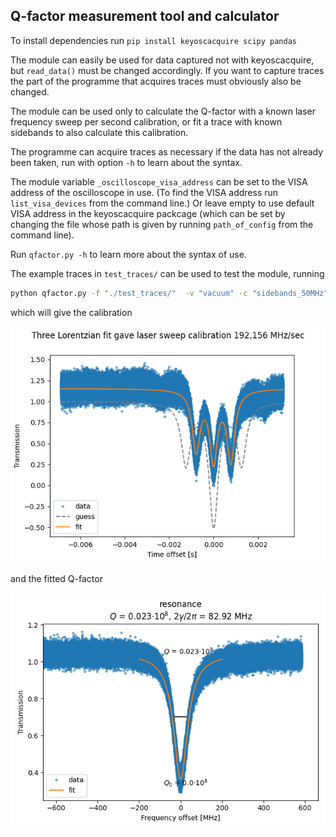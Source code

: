 ## Q-factor measurement tool and calculator

To install dependencies run `pip install keyoscacquire scipy pandas`

The module can easily be used for data captured not with keyoscacquire,
but `read_data()` must be changed accordingly. If you want to capture traces
the part of the programme that acquires traces must obviously also be changed.

The module can be used only to calculate the Q-factor with a known laser
frequency sweep per second calibration, or fit a trace with known sidebands to
also calculate this calibration.

The programme can acquire traces as necessary if the data has not already been
taken, run with option `-h` to learn about the syntax.

The module variable `_oscilloscope_visa_address` can be set to the VISA address
of the oscilloscope in use. (To find the VISA address run `list_visa_devices`
from the command line.) Or leave empty to use default VISA address in the
keyoscacquire packcage (which can be set by changing the file whose path is given
by running `path_of_config` from the command line).


Run `qfactor.py -h` to learn more about the syntax of use.

The example traces in `test_traces/` can be used to test the module, running
```bash
python qfactor.py -f "./test_traces/"  -v "vacuum" -c "sidebands_50MHz"  -r "resonance"
```
which will give the calibration

![laser calibration plot](./test_traces/calibration.png)

and the fitted Q-factor

![Q-factor plot](./test_traces/resonance_Q0.023e8.png)
